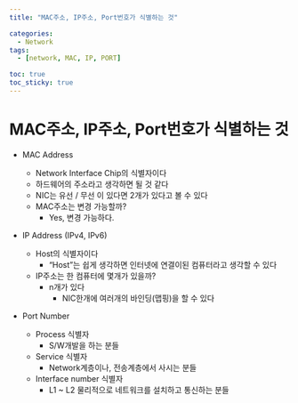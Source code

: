```yaml
---
title: "MAC주소, IP주소, Port번호가 식별하는 것"

categories:
  - Network
tags:
  - [network, MAC, IP, PORT]

toc: true
toc_sticky: true
---
```


# MAC주소, IP주소, Port번호가 식별하는 것

- MAC Address

  - Network Interface Chip의 식별자이다
  - 하드웨어의 주소라고 생각하면 될 것 같다
  - NIC는 유선 / 무선 이 있다면 2개가 있다고 볼 수 있다
  - MAC주소는 변경 가능할까?
    - Yes, 변경 가능하다.

- IP Address (IPv4, IPv6)

  - Host의 식별자이다
    - “Host”는 쉽게 생각하면 인터넷에 연결이된 컴퓨터라고 생각할 수 있다
  - IP주소는 한 컴퓨터에 몇개가 있을까?
    - n개가 있다
      - NIC한개에 여러개의 바인딩(맵핑)을 할 수 있다

- Port Number
  - Process 식별자
    - S/W개발을 하는 분들
  - Service 식별자
    - Network계층이나, 전송계층에서 사시는 분들
  - Interface number 식별자
    - L1 ~ L2 물리적으로 네트워크를 설치하고 통신하는 분들
